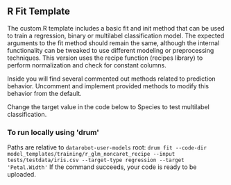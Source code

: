 ## R Fit Template

The custom.R template includes a basic fit and init method that can be used to train a regression, binary or multilabel classification model.
The expected arguments to the fit method should remain the same, although the internal functionality can be tweaked to 
use different modeling or preprocessing techniques. This version uses the recipe function (recipes library) to perform normalization and check for constant columns.

Inside you will find several commented out methods related to prediction behavior. Uncomment and implement provided methods to modify this behavior from the default.

Change the target value in the code below to Species to test multilabel classification.

### To run locally using 'drum'
Paths are relative to `datarobot-user-models` root:
`drum fit --code-dir model_templates/training/r_glm_noncaret_recipe --input tests/testdata/iris.csv --target-type regression --target 'Petal.Width'`
If the command succeeds, your code is ready to be uploaded.

